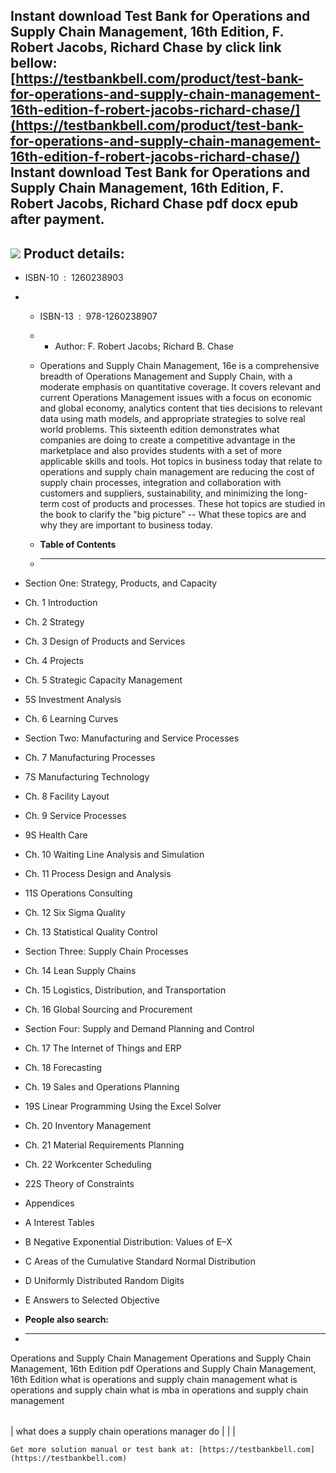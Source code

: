 Instant download **Test Bank for Operations and Supply Chain Management, 16th Edition, F. Robert Jacobs, Richard Chase** by click link bellow:  
[https://testbankbell.com/product/test-bank-for-operations-and-supply-chain-management-16th-edition-f-robert-jacobs-richard-chase/](https://testbankbell.com/product/test-bank-for-operations-and-supply-chain-management-16th-edition-f-robert-jacobs-richard-chase/)  
**Instant download Test Bank for Operations and Supply Chain Management, 16th Edition, F. Robert Jacobs, Richard Chase pdf docx epub after payment.**
-----------------------------------------------------------------------------------------------------------------------------------------------------


![](https://testbankbell.com/wp-content/uploads/2023/05/9781260238907_TestBank.jpeg)
**Product details:**
--------------------


* ISBN-10 ‏ : ‎ 1260238903
* * ISBN-13 ‏ : ‎ 978-1260238907
  * * Author: F. Robert Jacobs; Richard B. Chase
   
  * Operations and Supply Chain Management, 16e is a comprehensive breadth of Operations Management and Supply Chain, with a moderate emphasis on quantitative coverage. It covers relevant and current Operations Management issues with a focus on economic and global economy, analytics content that ties decisions to relevant data using math models, and appropriate strategies to solve real world problems. This sixteenth edition demonstrates what companies are doing to create a competitive advantage in the marketplace and also provides students with a set of more applicable skills and tools. Hot topics in business today that relate to operations and supply chain management are reducing the cost of supply chain processes, integration and collaboration with customers and suppliers, sustainability, and minimizing the long-term cost of products and processes. These hot topics are studied in the book to clarify the "big picture" -- What these topics are and why they are important to business today.
  * **Table of Contents**
  * ---------------------
 
* Section One: Strategy, Products, and Capacity
* Ch. 1 Introduction
* Ch. 2 Strategy
* Ch. 3 Design of Products and Services
* Ch. 4 Projects
* Ch. 5 Strategic Capacity Management
* 5S Investment Analysis
* Ch. 6 Learning Curves

* Section Two: Manufacturing and Service Processes
* Ch. 7 Manufacturing Processes
* 7S Manufacturing Technology
* Ch. 8 Facility Layout
* Ch. 9 Service Processes
* 9S Health Care
* Ch. 10 Waiting Line Analysis and Simulation
* Ch. 11 Process Design and Analysis
* 11S Operations Consulting
* Ch. 12 Six Sigma Quality
* Ch. 13 Statistical Quality Control

* Section Three: Supply Chain Processes
* Ch. 14 Lean Supply Chains
* Ch. 15 Logistics, Distribution, and Transportation
* Ch. 16 Global Sourcing and Procurement

* Section Four: Supply and Demand Planning and Control
* Ch. 17 The Internet of Things and ERP
* Ch. 18 Forecasting
* Ch. 19 Sales and Operations Planning
* 19S Linear Programming Using the Excel Solver
* Ch. 20 Inventory Management
* Ch. 21 Material Requirements Planning
* Ch. 22 Workcenter Scheduling
* 22S Theory of Constraints

* Appendices
* A Interest Tables
* B Negative Exponential Distribution: Values of E–X
* C Areas of the Cumulative Standard Normal Distribution
* D Uniformly Distributed Random Digits
* E Answers to Selected Objective

* **People also search:**
* -----------------------

Operations and Supply Chain Management
Operations and Supply Chain Management, 16th Edition pdf
Operations and Supply Chain Management, 16th Edition
what is operations and supply chain management
what is operations and supply chain
what is mba in operations and supply chain management



|  |  |  |
| --- | --- | --- |
| 
what does a supply chain operations manager do
 |  |  |




    Get more solution manual or test bank at: [https://testbankbell.com](https://testbankbell.com)
